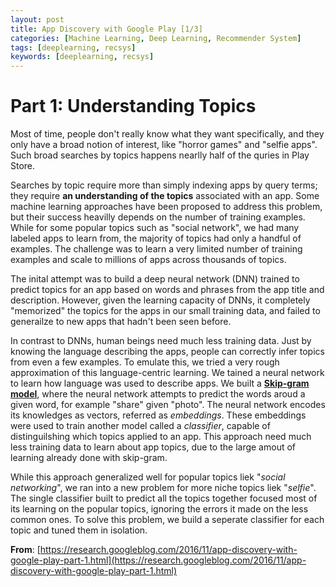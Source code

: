 ```yaml
---
layout: post
title: App Discovery with Google Play [1/3]
categories: [Machine Learning, Deep Learning, Recommender System]
tags: [deeplearning, recsys]
keywords: [deeplearning, recsys]
---
```


# Part 1: Understanding Topics

Most of time, people don't really know what they want specifically, and they only have a broad notion of interest, like "horror games" and "selfie apps". Such broad searches by topics happens nearlly half of the quries in Play Store.

Searches by topic require more than simply indexing apps by query terms; they require **an understanding of the topics** associated with an app. Some machine learning approaches have been proposed to address this problem, but their success heavilly depends on the number of training examples. While for some popular topics such as "social network", we had many labeled apps to learn from, the majority of topics had only a handful of examples. The challenge was to learn a very limited number of training examples and scale to millions of apps across thousands of topics.

The inital attempt was to build a deep neural network (DNN) trained to predict topics for an app based on words and phrases from the app title and description. However, given the learning capacity of DNNs, it completely "memorized" the topics for the apps in our small training data, and failed to generailze to new apps that hadn't been seen before.

In contrast to DNNs, human beings need much less training data. Just by knowing the language describing the apps, people can correctly infer topics from even a few examples. To emulate this, we tried a very rough approximation of this language-centric learning. We tained a neural network to learn how language was used to describe apps. We built a **[Skip-gram model](https://www.tensorflow.org/tutorials/word2vec#the-skip-gram-model)**, where the neural network attempts to predict the words aroud a given word, for example "share" given "photo". The neural network encodes its knowledges as vectors, referred as *embeddings*. These embeddings were used to train another model called a *classifier*, capable of distinguilshing which topics applied to an app. This approach need much less training data to learn about app topics, due to the large amout of learning already done with skip-gram.

While this approach generalized well for popular topics liek "*social networking*", we ran into a new problem for more niche topics liek "*selfie*". The single classifier built to predict all the topics together focused most of its learning on the popular topics, ignoring the errors it made on the less common ones. To solve this problem, we build a seperate classifier for each topic and tuned them in isolation.



**From**: [https://research.googleblog.com/2016/11/app-discovery-with-google-play-part-1.html](https://research.googleblog.com/2016/11/app-discovery-with-google-play-part-1.html)
